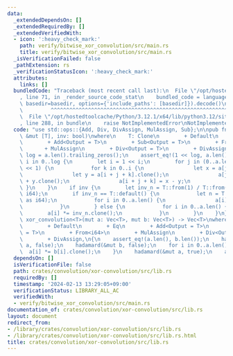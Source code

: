 ```yaml
---
data:
  _extendedDependsOn: []
  _extendedRequiredBy: []
  _extendedVerifiedWith:
  - icon: ':heavy_check_mark:'
    path: verify/bitwise_xor_convolution/src/main.rs
    title: verify/bitwise_xor_convolution/src/main.rs
  _isVerificationFailed: false
  _pathExtension: rs
  _verificationStatusIcon: ':heavy_check_mark:'
  attributes:
    links: []
  bundledCode: "Traceback (most recent call last):\n  File \"/opt/hostedtoolcache/Python/3.12.1/x64/lib/python3.12/site-packages/onlinejudge_verify/documentation/build.py\"\
    , line 71, in _render_source_code_stat\n    bundled_code = language.bundle(stat.path,\
    \ basedir=basedir, options={'include_paths': [basedir]}).decode()\n          \
    \         ^^^^^^^^^^^^^^^^^^^^^^^^^^^^^^^^^^^^^^^^^^^^^^^^^^^^^^^^^^^^^^^^^^^^^^^^^^^^^^^^^\n\
    \  File \"/opt/hostedtoolcache/Python/3.12.1/x64/lib/python3.12/site-packages/onlinejudge_verify/languages/rust.py\"\
    , line 288, in bundle\n    raise NotImplementedError\nNotImplementedError\n"
  code: "use std::ops::{Add, Div, DivAssign, MulAssign, Sub};\n\npub fn hadamard<T>(a:\
    \ &mut [T], inv: bool)\nwhere\n    T: Clone\n        + Default\n        + Eq\n\
    \        + Add<Output = T>\n        + Sub<Output = T>\n        + From<i64>\n \
    \       + MulAssign\n        + Div<Output = T>\n        + DivAssign,\n{\n    let\
    \ log = a.len().trailing_zeros();\n    assert_eq!(1 << log, a.len());\n    for\
    \ i in 0..log {\n        let i = 1 << i;\n        for j in (0..a.len()).step_by(i\
    \ << 1) {\n            for k in 0..i {\n                let x = a[j + k].clone();\n\
    \                let y = a[i + j + k].clone();\n                a[j + k] = x.clone()\
    \ + y.clone();\n                a[i + j + k] = x - y;\n            }\n       \
    \ }\n    }\n    if inv {\n        let inv_n = T::from(1) / T::from(a.len() as\
    \ i64);\n        if inv_n == T::default() {\n            let n = T::from(a.len()\
    \ as i64);\n            for i in 0..a.len() {\n                a[i] /= n.clone();\n\
    \            }\n        } else {\n            for i in 0..a.len() {\n        \
    \        a[i] *= inv_n.clone();\n            }\n        }\n    }\n}\n\npub fn\
    \ xor_convolution<T>(mut a: Vec<T>, mut b: Vec<T>) -> Vec<T>\nwhere\n    T: Clone\n\
    \        + Default\n        + Eq\n        + Add<Output = T>\n        + Sub<Output\
    \ = T>\n        + From<i64>\n        + MulAssign\n        + Div<Output = T>\n\
    \        + DivAssign,\n{\n    assert_eq!(a.len(), b.len());\n    hadamard(&mut\
    \ a, false);\n    hadamard(&mut b, false);\n    for i in 0..a.len() {\n      \
    \  a[i] *= b[i].clone();\n    }\n    hadamard(&mut a, true);\n    a\n}\n"
  dependsOn: []
  isVerificationFile: false
  path: crates/convolution/xor-convolution/src/lib.rs
  requiredBy: []
  timestamp: '2024-02-13 13:29:05+09:00'
  verificationStatus: LIBRARY_ALL_AC
  verifiedWith:
  - verify/bitwise_xor_convolution/src/main.rs
documentation_of: crates/convolution/xor-convolution/src/lib.rs
layout: document
redirect_from:
- /library/crates/convolution/xor-convolution/src/lib.rs
- /library/crates/convolution/xor-convolution/src/lib.rs.html
title: crates/convolution/xor-convolution/src/lib.rs
---
```


